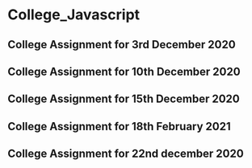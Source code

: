 # College_Javascript

## College Assignment for 3rd December 2020

## College Assignment for 10th December 2020

## College Assignment for 15th December 2020

## College Assignment for 18th February 2021

## College Assignment for 22nd december 2020
